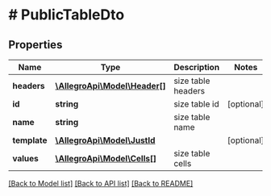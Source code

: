# # PublicTableDto

## Properties

Name | Type | Description | Notes
------------ | ------------- | ------------- | -------------
**headers** | [**\AllegroApi\Model\Header[]**](Header.md) | size table headers |
**id** | **string** | size table id | [optional]
**name** | **string** | size table name |
**template** | [**\AllegroApi\Model\JustId**](JustId.md) |  | [optional]
**values** | [**\AllegroApi\Model\Cells[]**](Cells.md) | size table cells |

[[Back to Model list]](../../README.md#models) [[Back to API list]](../../README.md#endpoints) [[Back to README]](../../README.md)
